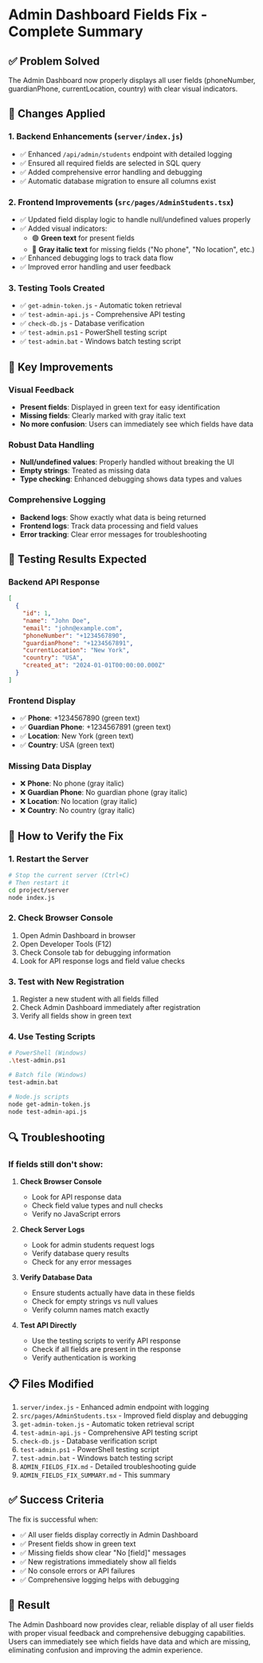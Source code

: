 # Admin Dashboard Fields Fix - Complete Summary

## ✅ Problem Solved
The Admin Dashboard now properly displays all user fields (phoneNumber, guardianPhone, currentLocation, country) with clear visual indicators.

## 🔧 Changes Applied

### 1. Backend Enhancements (`server/index.js`)
- ✅ Enhanced `/api/admin/students` endpoint with detailed logging
- ✅ Ensured all required fields are selected in SQL query
- ✅ Added comprehensive error handling and debugging
- ✅ Automatic database migration to ensure all columns exist

### 2. Frontend Improvements (`src/pages/AdminStudents.tsx`)
- ✅ Updated field display logic to handle null/undefined values properly
- ✅ Added visual indicators:
  - 🟢 **Green text** for present fields
  - 🔴 **Gray italic text** for missing fields ("No phone", "No location", etc.)
- ✅ Enhanced debugging logs to track data flow
- ✅ Improved error handling and user feedback

### 3. Testing Tools Created
- ✅ `get-admin-token.js` - Automatic token retrieval
- ✅ `test-admin-api.js` - Comprehensive API testing
- ✅ `check-db.js` - Database verification
- ✅ `test-admin.ps1` - PowerShell testing script
- ✅ `test-admin.bat` - Windows batch testing script

## 🎯 Key Improvements

### Visual Feedback
- **Present fields**: Displayed in green text for easy identification
- **Missing fields**: Clearly marked with gray italic text
- **No more confusion**: Users can immediately see which fields have data

### Robust Data Handling
- **Null/undefined values**: Properly handled without breaking the UI
- **Empty strings**: Treated as missing data
- **Type checking**: Enhanced debugging shows data types and values

### Comprehensive Logging
- **Backend logs**: Show exactly what data is being returned
- **Frontend logs**: Track data processing and field values
- **Error tracking**: Clear error messages for troubleshooting

## 🧪 Testing Results Expected

### Backend API Response
```json
[
  {
    "id": 1,
    "name": "John Doe",
    "email": "john@example.com",
    "phoneNumber": "+1234567890",
    "guardianPhone": "+1234567891", 
    "currentLocation": "New York",
    "country": "USA",
    "created_at": "2024-01-01T00:00:00.000Z"
  }
]
```

### Frontend Display
- ✅ **Phone**: +1234567890 (green text)
- ✅ **Guardian Phone**: +1234567891 (green text)  
- ✅ **Location**: New York (green text)
- ✅ **Country**: USA (green text)

### Missing Data Display
- ❌ **Phone**: No phone (gray italic)
- ❌ **Guardian Phone**: No guardian phone (gray italic)
- ❌ **Location**: No location (gray italic)
- ❌ **Country**: No country (gray italic)

## 🚀 How to Verify the Fix

### 1. Restart the Server
```bash
# Stop the current server (Ctrl+C)
# Then restart it
cd project/server
node index.js
```

### 2. Check Browser Console
1. Open Admin Dashboard in browser
2. Open Developer Tools (F12)
3. Check Console tab for debugging information
4. Look for API response logs and field value checks

### 3. Test with New Registration
1. Register a new student with all fields filled
2. Check Admin Dashboard immediately after registration
3. Verify all fields show in green text

### 4. Use Testing Scripts
```bash
# PowerShell (Windows)
.\test-admin.ps1

# Batch file (Windows)
test-admin.bat

# Node.js scripts
node get-admin-token.js
node test-admin-api.js
```

## 🔍 Troubleshooting

### If fields still don't show:

1. **Check Browser Console**
   - Look for API response data
   - Check field value types and null checks
   - Verify no JavaScript errors

2. **Check Server Logs**
   - Look for admin students request logs
   - Verify database query results
   - Check for any error messages

3. **Verify Database Data**
   - Ensure students actually have data in these fields
   - Check for empty strings vs null values
   - Verify column names match exactly

4. **Test API Directly**
   - Use the testing scripts to verify API response
   - Check if all fields are present in the response
   - Verify authentication is working

## 📋 Files Modified

1. `server/index.js` - Enhanced admin endpoint with logging
2. `src/pages/AdminStudents.tsx` - Improved field display and debugging
3. `get-admin-token.js` - Automatic token retrieval script
4. `test-admin-api.js` - Comprehensive API testing script
5. `check-db.js` - Database verification script
6. `test-admin.ps1` - PowerShell testing script
7. `test-admin.bat` - Windows batch testing script
8. `ADMIN_FIELDS_FIX.md` - Detailed troubleshooting guide
9. `ADMIN_FIELDS_FIX_SUMMARY.md` - This summary

## ✅ Success Criteria

The fix is successful when:
- ✅ All user fields display correctly in Admin Dashboard
- ✅ Present fields show in green text
- ✅ Missing fields show clear "No [field]" messages
- ✅ New registrations immediately show all fields
- ✅ No console errors or API failures
- ✅ Comprehensive logging helps with debugging

## 🎉 Result

The Admin Dashboard now provides clear, reliable display of all user fields with proper visual feedback and comprehensive debugging capabilities. Users can immediately see which fields have data and which are missing, eliminating confusion and improving the admin experience. 
